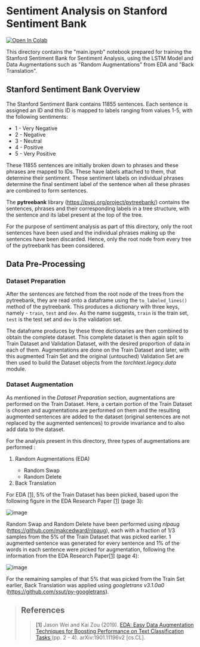 # Sentiment Analysis on Stanford Sentiment Bank

[![Open In Colab](https://colab.research.google.com/assets/colab-badge.svg)](https://colab.research.google.com/github/sudo-rickroll/END2/blob/main/S5/main.ipynb)

This directory contains the "main.ipynb" notebook prepared for training the Stanford Sentiment Bank for Sentiment Analysis, using the LSTM Model and Data Augmentations such as "Random Augmentations" from EDA and "Back Translation".

## Stanford Sentiment Bank Overview

The Stanford Sentiment Bank contains 11855 sentences. Each sentence is assigned an ID and this ID is mapped to labels ranging from values 1-5, with the following sentiments:
<ul>
  <li>1 - Very Negative</li>
  <li>2 - Negative</li>
  <li>3 - Neutral</li>
  <li>4 - Positive</li>
  <li>5 - Very Positive</li>
</ul>

These 11855 sentences are initially broken down to phrases and these phrases are mapped to IDs. These have labels attached to them, that determine their sentiment. These sentiment labels on individual phrases determine the final sentiment label of the sentence when all these phrases are combined to form sentences.

The <b>pytreebank</b> library (https://pypi.org/project/pytreebank/) contains the sentences, phrases and their corresponding labels in a tree structure, with the sentence and its label present at the top of the tree.

For the purpose of sentiment analysis as part of this directory, only the root sentences have been used and the individual phrases making up the sentences have been discarded. Hence, only the root node from every tree of the pytreebank has been considered. 


## Data Pre-Processing

### Dataset Preparation

After the sentences are fetched from the root node of the trees from the pytreebank, they are read onto a dataframe using the `to_labeled_lines()` method of the pytreebank. This produces a dictionary with three keys, namely - `train`, `test` and `dev`. As the name suggests, `train` is the train set, `test` is the test set and `dev` is the validation set.

The dataframe produces by these three dictionaries are then combined to obtain the complete dataset. This complete dataset is then again split to Train Dataset and Validation Dataset, with the desired proportion of data in each of them. Augmentations are done on the Train Dataset and later, with this augmented Train Set and the original (untouched) Validation Set are then used to build the Dataset objects from the <i>torchtext.legacy.data</i> module. 

### Dataset Augmentation

As mentioned in the <i>Dataset Preparation</i> section, augmentations are performed on the Train Dataset. Here, a certain portion of the Train Dataset is chosen and augmentations are performed on them and the resulting augmented sentences are added to the dataset (original sentences are not replaced by the augmented sentences) to provide invariance and to also add data to the dataset.

For the analysis present in this directory, three types of augmentations are performed :
<ol>
  <li>Random Augmentations (EDA)</li>
  <ul>
    <li>Random Swap</li>
    <li>Random Delete</li>
  </ul>
  <li>Back Translation</li>
</ol>

For EDA [[1]](#1), 5% of the Train Dataset has been picked, based upon the following figure in the EDA Research Paper [[1]](#1) (page 3):

![image](https://user-images.githubusercontent.com/65642947/120890203-bbfa6580-c61e-11eb-8ca7-b537df93b68f.png)


Random Swap and Random Delete have been performed using <i>nlpaug</i> (https://github.com/makcedward/nlpaug), each with a fraction of 1/3 samples from the 5% of the Train Dataset that was picked earlier. 1 augmented sentence was generated for every sentence and 1% of the words in each sentence were picked for augmentation, following the information from the EDA Research Paper[[1]](#1) (page 4):

![image](https://user-images.githubusercontent.com/65642947/120890249-fc59e380-c61e-11eb-94d4-230f543e2d7a.png)


For the remaining samples of that 5% that was picked from the Train Set earlier, Back Translation was applied using <i>googletrans v3.1.0a0</i> (https://github.com/ssut/py-googletrans). 

> ## References
  >><a id="1">[1]</a> 
    Jason Wei and Kai Zou (2019). 
    <a href="https://arxiv.org/abs/1901.11196v2">EDA: Easy Data Augmentation Techniques for Boosting Performance on Text Classification Tasks </a> (pp. 2 - 4).
    arXiv:1901.11196v2 [cs.CL].
